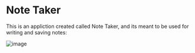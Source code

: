 # Note Taker 

This is an appliction created called Note Taker, and its meant to be used for writing and saving notes:

![image](https://github.com/mohanad-saqr/Note-Taker/assets/148038406/f94b6170-fcff-42e1-81a7-2888c5af4b6f)
